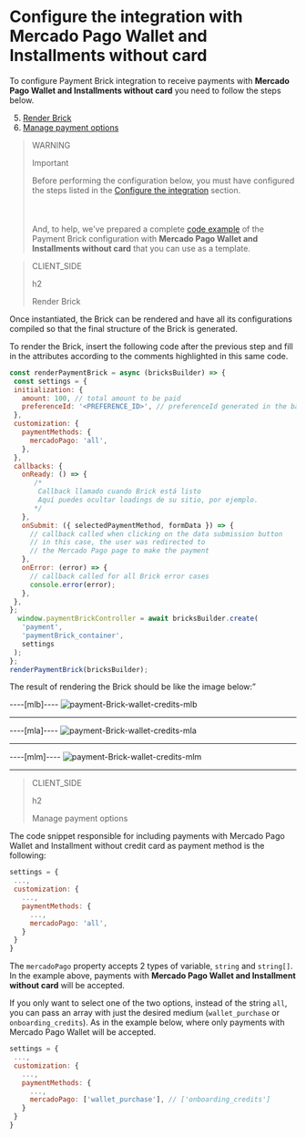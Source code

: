 # Configure the integration with Mercado Pago Wallet and Installments without card

To configure Payment Brick integration to receive payments with **Mercado Pago Wallet and Installments without card** you need to follow the steps below. 

5. [Render Brick](#bookmark_render_brick)
6. [Manage payment options](#bookmark_manage_payment_options)

> WARNING
>
> Important
>
> Before performing the configuration below, you must have configured the steps listed in the [Configure the integration](/developers/en/docs/checkout-bricks/payment-brick/configure-integration) section. <br/></br>
> <br/></br>
> And, to help, we've prepared a complete [code example](/developers/en/docs/checkout-bricks/payment-brick/code-example/wallet-credits) of the Payment Brick configuration with **Mercado Pago Wallet and Installments without card** that you can use as a template.

> CLIENT_SIDE
>
> h2
>
> Render Brick

Once instantiated, the Brick can be rendered and have all its configurations compiled so that the final structure of the Brick is generated.

To render the Brick, insert the following code after the previous step and fill in the attributes according to the comments highlighted in this same code.

```javascript
const renderPaymentBrick = async (bricksBuilder) => {
 const settings = {
 initialization: {
   amount: 100, // total amount to be paid
   preferenceId: '<PREFERENCE_ID>', // preferenceId generated in the backend
 },
 customization: {
   paymentMethods: {
     mercadoPago: 'all',
   },
 },
 callbacks: {
   onReady: () => {
      /*
       Callback llamado cuando Brick está listo
       Aquí puedes ocultar loadings de su sitio, por ejemplo.
      */
   },
   onSubmit: ({ selectedPaymentMethod, formData }) => {
     // callback called when clicking on the data submission button
     // in this case, the user was redirected to
     // the Mercado Pago page to make the payment
   },
   onError: (error) => {
     // callback called for all Brick error cases
     console.error(error);
   },
 },
};
  window.paymentBrickController = await bricksBuilder.create(
   'payment',
   'paymentBrick_container',
   settings
 );
};
renderPaymentBrick(bricksBuilder); 
```

The result of rendering the Brick should be like the image below:”

----[mlb]---- 
![payment-Brick-wallet-credits-mlb](checkout-bricks/payment-brick-wallet-credits-mlb-en.jpg)

------------
----[mla]---- 
![payment-Brick-wallet-credits-mla](checkout-bricks/payment-brick-wallet-credits-mla-en.jpg)

------------
----[mlm]---- 
![payment-Brick-wallet-credits-mlm](checkout-bricks/payment-brick-wallet-credits-mlm-en.jpg)

------------

> CLIENT_SIDE
>
> h2
>
> Manage payment options

The code snippet responsible for including payments with Mercado Pago Wallet and Installment without credit card as payment method is the following:

```Javascript
settings = {
 ...,
 customization: {
   ...,
   paymentMethods: {
     ...,
     mercadoPago: 'all',
   }
 }
}
```

The `mercadoPago` property accepts 2 types of variable, `string` and `string[]`. In the example above, payments with **Mercado Pago Wallet and Installment without card** will be accepted.

If you only want to select one of the two options, instead of the string `all`, you can pass an array with just the desired medium (`wallet_purchase` or `onboarding_credits`). As in the example below, where only payments with Mercado Pago Wallet will be accepted.

```Javascript
settings = {
 ...,
 customization: {
   ...,
   paymentMethods: {
     ...,
     mercadoPago: ['wallet_purchase'], // ['onboarding_credits']
   }
 }
}
```